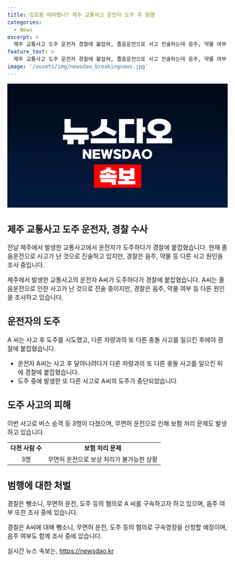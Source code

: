 ```yaml
---
title: 김호중 따라했나? 제주 교통사고 운전자 도주 후 범행
categories:
  - News
excerpt: >
  제주 교통사고 도주 운전자 경찰에 붙잡혀, 졸음운전으로 사고 진술하는데 음주, 약물 여부 등 조사 중. 운전자는 무면허 운전자로 보험 문제도. 사고로 3명 다쳐, 경찰은 뺑소니, 도주로 구속영장 신청 예정.
feature_text: >
  제주 교통사고 도주 운전자 경찰에 붙잡혀, 졸음운전으로 사고 진술하는데 음주, 약물 여부 등 조사 중. 운전자는 무면허 운전자로 보험 문제도. 사고로 3명 다쳐, 경찰은 뺑소니, 도주로 구속영장 신청 예정.
image: '/assets/img/newsdao_breakingnews.jpg'
---
```


<p><img src="/assets/img/newsdao_breakingnews.jpg" alt="bookingtag 속보" /></p>

<h2 data-ke-size="size26">제주 교통사고 도주 운전자, 경찰 수사</h2>

<p>전날 제주에서 발생한 교통사고에서 운전자가 도주하다가 경찰에 붙잡혔습니다. 현재 졸음운전으로 사고가 난 것으로 진술하고 있지만, 경찰은 음주, 약물 등 다른 사고 원인을 조사 중입니다.</p>

<p data-ke-size="size16">제주에서 발생한 교통사고의 운전자 A씨가 도주하다가 경찰에 붙잡혔습니다. A씨는 졸음운전으로 인한 사고가 난 것으로 진술 중이지만, 경찰은 음주, 약물 여부 등 다른 원인을 조사하고 있습니다.</p>

<h2 data-ke-size="size23">운전자의 도주</h2>

<p>A 씨는 사고 후 도주를 시도했고, 다른 차량과의 또 다른 충돌 사고를 일으킨 후에야 경찰에 붙잡혔습니다.</p>

<ul>
  <li>운전자 A씨는 사고 후 달아나려다가 다른 차량과의 또 다른 충돌 사고를 일으킨 뒤에 경찰에 붙잡혔습니다.</li>
  <li>도주 중에 발생한 또 다른 사고로 A씨의 도주가 중단되었습니다.</li>
</ul>

<h2 data-ke-size="size23">도주 사고의 피해</h2>

<p>이번 사고로 버스 승객 등 3명이 다쳤으며, 무면허 운전으로 인해 보험 처리 문제도 발생하고 있습니다.</p>

<table>
  <tr>
    <td style="text-align: center; height: 17px;"><b>다쳔 사람 수</b></td>
    <td style="text-align: center; height: 17px;"><b>보험 처리 문제</b></td>
  </tr>
  <tr>
    <td style="text-align: center; height: 17px;">3명</td>
    <td style="text-align: center; height: 17px;">무면허 운전으로 보상 처리가 불가능한 상황</td>
  </tr>
</table>

<h2 data-ke-size="size23">범행에 대한 처벌</h2>

<p>경찰은 뺑소니, 무면허 운전, 도주 등의 혐의로 A 씨를 구속하고자 하고 있으며, 음주 여부 또한 조사 중에 있습니다.</p>

<p data-ke-size="size16">경찰은 A씨에 대해 뺑소니, 무면허 운전, 도주 등의 혐의로 구속영장을 신청할 예정이며, 음주 여부도 함께 조사 중에 있습니다.</p>
실시간 뉴스 속보는, <a href="https://newsdao.kr" rel="dofollow">https://newsdao.kr</a>


